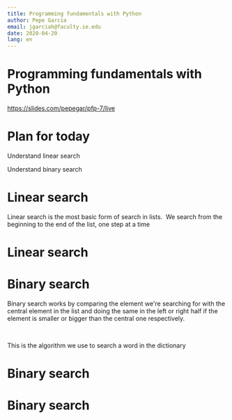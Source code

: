 ```yaml
---
title: Programming fundamentals with Python
author: Pepe García
email: jgarciah@faculty.ie.edu
date: 2020-04-20
lang: en
---
```


Programming fundamentals with Python
====================================

https://slides.com/pepegar/pfp-7/live

Plan for today
==============

Understand linear search

Understand binary search

Linear search
=============

Linear search is the most basic form of search in lists.  We search from
the beginning to the end of the list, one step at a time  

Linear search
=============

Binary search
=============

Binary search works by comparing the element we\'re searching for with
the central element in the list and doing the same in the left or right
half if the element is smaller or bigger than the central one
respectively.

 

This is the algorithm we use to search a word in the dictionary

Binary search
=============


Binary search
=============
